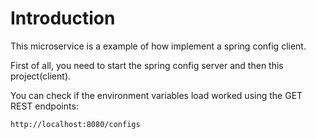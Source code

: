 # Introduction

This microservice is a example of how implement a spring config client.

First of all, you need to start the spring config server and then this project(client).

You can check if the environment variables load worked using the GET REST endpoints:

```
http://localhost:8080/configs
```